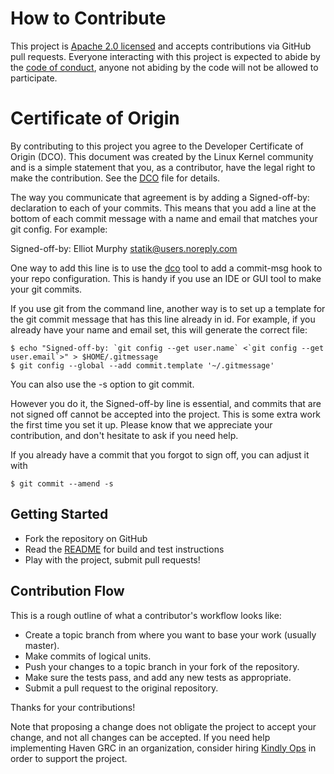 # How to Contribute

This project is [Apache 2.0 licensed](LICENSE) and accepts contributions via
GitHub pull requests. Everyone interacting with this project is expected
to abide by the [code of conduct](CODE_OF_CONDUCT.md), anyone not abiding by
the code will not be allowed to participate.

# Certificate of Origin

By contributing to this project you agree to the Developer Certificate of
Origin (DCO). This document was created by the Linux Kernel community and is a
simple statement that you, as a contributor, have the legal right to make the
contribution. See the [DCO](DCO) file for details.

The way you communicate that agreement is by adding a Signed-off-by: declaration
to each of your commits. This means that you add a line at the bottom of each
commit message with a name and email that matches your git config. For example:

Signed-off-by: Elliot Murphy <statik@users.noreply.com>

One way to add this line is to use the [dco](https://github.com/coderanger/dco)
tool to add a commit-msg hook to your repo configuration. 
This is handy if you use an IDE or GUI tool to make your git commits.

If you use git from the command line, another way is to set up a template
for the git commit message that has this line already in id.
For example, if you already have your name and email set, this will
generate the correct file:

    $ echo "Signed-off-by: `git config --get user.name` <`git config --get user.email`>" > $HOME/.gitmessage
    $ git config --global --add commit.template '~/.gitmessage'

You can also use the -s option to git commit.

However you do it, the Signed-off-by line is essential, and commits that
are not signed off cannot be accepted into the project. This is some
extra work the first time you set it up. Please know that we appreciate
your contribution, and don't hesitate to ask if you need help.

If you already have a commit that you forgot to sign off, you can 
adjust it with

    $ git commit --amend -s

## Getting Started

- Fork the repository on GitHub
- Read the [README](README.md) for build and test instructions
- Play with the project, submit pull requests!

## Contribution Flow

This is a rough outline of what a contributor's workflow looks like:

- Create a topic branch from where you want to base your work (usually master).
- Make commits of logical units.
- Push your changes to a topic branch in your fork of the repository.
- Make sure the tests pass, and add any new tests as appropriate.
- Submit a pull request to the original repository.

Thanks for your contributions!

Note that proposing a change does not obligate the project to accept your
change, and not all changes can be accepted. If you need help implementing
Haven GRC in an organization, consider hiring [Kindly Ops](https://kindlyops.com)
in order to support the project.
